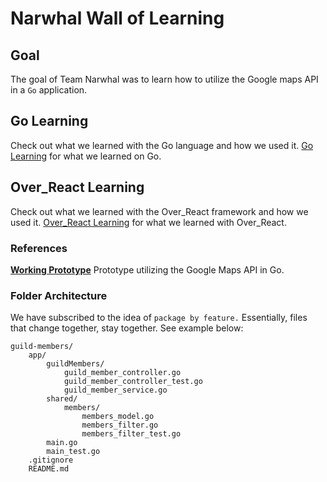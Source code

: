 # Narwhal Wall of Learning

## Goal
The goal of Team Narwhal was to learn how to utilize the Google maps API in a `Go` application.

## Go Learning
Check out what we learned with the Go language and how we used it.  [Go Learning][Go Learning] for what we learned on Go.

## Over_React Learning
Check out what we learned with the Over_React framework and how we used it. [Over_React Learning][Over React Learning] for what we learned with Over_React.

### References
[**Working Prototype**][HamsterAPI Google Maps API Prototype] Prototype utilizing the Google Maps API in Go.

### Folder Architecture
We have subscribed to the idea of `package by feature.` Essentially, files that change together, stay together. See example below:

```
guild-members/
    app/
        guildMembers/
            guild_member_controller.go
            guild_member_controller_test.go
            guild_member_service.go
        shared/
            members/
                members_model.go
                members_filter.go
                members_filter_test.go
        main.go
        main_test.go
    .gitignore
    README.md
```

[Go Learning]: ./learning/GoReadme.md
[Over React Learning]: ./learning/OverReactReadme.md

[HamsterAPI Google Maps API Prototype]: ttps://github.com/Narwhal-Pillar/hamsterApi/blob/google-api/app/features/places/place_controller.go